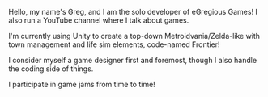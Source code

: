 Hello, my name's Greg, and I am the solo developer of eGregious Games! I also run a YouTube channel where I talk about games.

I'm currently using Unity to create a top-down Metroidvania/Zelda-like with town management and life sim elements, code-named Frontier!

I consider myself a game designer first and foremost, though I also handle the coding side of things.

I participate in game jams from time to time!
